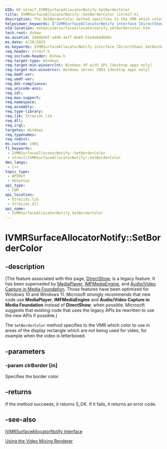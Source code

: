```yaml
---
UID: NF:strmif.IVMRSurfaceAllocatorNotify.SetBorderColor
title: IVMRSurfaceAllocatorNotify::SetBorderColor (strmif.h)
description: The SetBorderColor method specifies to the VMR which color to use in areas of the display rectangle which are not being used for video, for example when the video is letterboxed.
helpviewer_keywords: ["IVMRSurfaceAllocatorNotify interface [DirectShow]","SetBorderColor method","IVMRSurfaceAllocatorNotify.SetBorderColor","IVMRSurfaceAllocatorNotify::SetBorderColor","IVMRSurfaceAllocatorNotifySetBorderColor","SetBorderColor","SetBorderColor method [DirectShow]","SetBorderColor method [DirectShow]","IVMRSurfaceAllocatorNotify interface","dshow.ivmrsurfaceallocatornotify_setbordercolor","strmif/IVMRSurfaceAllocatorNotify::SetBorderColor"]
old-location: dshow\ivmrsurfaceallocatornotify_setbordercolor.htm
tech.root: dshow
ms.assetid: 29d4b9df-a498-4aff-8e85-51ede64d69dc
ms.date: 4/26/2023
ms.keywords: IVMRSurfaceAllocatorNotify interface [DirectShow],SetBorderColor method, IVMRSurfaceAllocatorNotify.SetBorderColor, IVMRSurfaceAllocatorNotify::SetBorderColor, IVMRSurfaceAllocatorNotifySetBorderColor, SetBorderColor, SetBorderColor method [DirectShow], SetBorderColor method [DirectShow],IVMRSurfaceAllocatorNotify interface, dshow.ivmrsurfaceallocatornotify_setbordercolor, strmif/IVMRSurfaceAllocatorNotify::SetBorderColor
req.header: strmif.h
req.include-header: Dshow.h
req.target-type: Windows
req.target-min-winverclnt: Windows XP with SP1 [desktop apps only]
req.target-min-winversvr: Windows Server 2003 [desktop apps only]
req.kmdf-ver: 
req.umdf-ver: 
req.ddi-compliance: 
req.unicode-ansi: 
req.idl: 
req.max-support: 
req.namespace: 
req.assembly: 
req.type-library: 
req.lib: Strmiids.lib
req.dll: 
req.irql: 
targetos: Windows
req.typenames: 
req.redist: 
ms.custom: 19H1
f1_keywords:
 - IVMRSurfaceAllocatorNotify::SetBorderColor
 - strmif/IVMRSurfaceAllocatorNotify::SetBorderColor
dev_langs:
 - c++
topic_type:
 - APIRef
 - kbSyntax
api_type:
 - COM
api_location:
 - Strmiids.lib
 - Strmiids.dll
api_name:
 - IVMRSurfaceAllocatorNotify.SetBorderColor
---
```


# IVMRSurfaceAllocatorNotify::SetBorderColor


## -description

\[The feature associated with this page, [DirectShow](/windows/win32/directshow/directshow), is a legacy feature. It has been superseded by [MediaPlayer](/uwp/api/Windows.Media.Playback.MediaPlayer), [IMFMediaEngine](/windows/win32/api/mfmediaengine/nn-mfmediaengine-imfmediaengine), and [Audio/Video Capture in Media Foundation](windows/win32/medfound/audio-video-capture-in-media-foundation). Those features have been optimized for Windows 10 and Windows 11. Microsoft strongly recommends that new code use **MediaPlayer**, **IMFMediaEngine** and **Audio/Video Capture in Media Foundation** instead of **DirectShow**, when possible. Microsoft suggests that existing code that uses the legacy APIs be rewritten to use the new APIs if possible.\]

The <code>SetBorderColor</code> method specifies to the VMR which color to use in areas of the display rectangle which are not being used for video, for example when the video is letterboxed.

## -parameters

### -param clrBorder [in]

Specifies the border color.

## -returns

If the method succeeds, it returns S_OK. If it fails, it returns an error code.

## -see-also

<a href="/windows/desktop/api/strmif/nn-strmif-ivmrsurfaceallocatornotify">IVMRSurfaceAllocatorNotify Interface</a>



<a href="/windows/desktop/DirectShow/using-the-video-mixing-renderer">Using the Video Mixing Renderer</a>